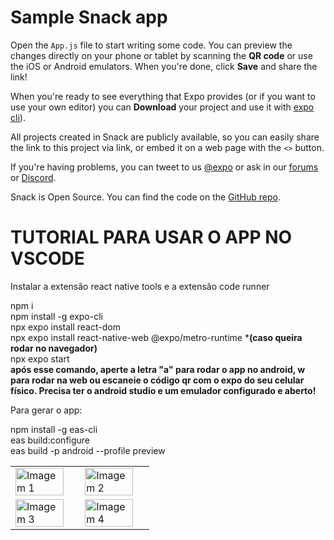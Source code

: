 # Sample Snack app

Open the `App.js` file to start writing some code. You can preview the changes directly on your phone or tablet by scanning the **QR code** or use the iOS or Android emulators. When you're done, click **Save** and share the link!

When you're ready to see everything that Expo provides (or if you want to use your own editor) you can **Download** your project and use it with [expo cli](https://docs.expo.dev/get-started/installation/#expo-cli)).

All projects created in Snack are publicly available, so you can easily share the link to this project via link, or embed it on a web page with the `<>` button.

If you're having problems, you can tweet to us [@expo](https://twitter.com/expo) or ask in our [forums](https://forums.expo.dev/c/expo-dev-tools/61) or [Discord](https://chat.expo.dev/).

Snack is Open Source. You can find the code on the [GitHub repo](https://github.com/expo/snack).

# TUTORIAL PARA USAR O APP NO VSCODE
Instalar a extensão react native tools e a extensão code runner

npm i  
npm install -g expo-cli   
npx expo install react-dom  
npx expo install react-native-web @expo/metro-runtime ***(caso queira rodar no navegador)**  
npx expo start  
**após esse comando, aperte a letra "a" para rodar o app no android, w para rodar na web ou escaneie o código qr com o expo do seu celular físico. Precisa ter o android studio e um emulador configurado e aberto!**

Para gerar o app:  
  
npm install -g eas-cli  
eas build:configure  
eas build -p android --profile preview  


  <table align="center">
  <tr>
    <td><img src="https://github.com/user-attachments/assets/f286c4a1-d4b0-4dc3-9c18-50d67f1708de" width="90%" alt="Imagem 1"></td>
    <td><img src="https://github.com/user-attachments/assets/2888ec34-12d8-46c4-be7e-a349f02a4da6" width="90%" alt="Imagem 2"></td>
  </tr>
  <tr>
    <td><img src="https://github.com/user-attachments/assets/0e70e272-7a1e-4c25-b2a9-277a8019465b" width="90%" alt="Imagem 3"></td>
    <td><img src="https://github.com/user-attachments/assets/e6615247-8af2-4ec7-b056-57162ecd4b59" width="90%" alt="Imagem 4"></td>
  </tr>
</table>











